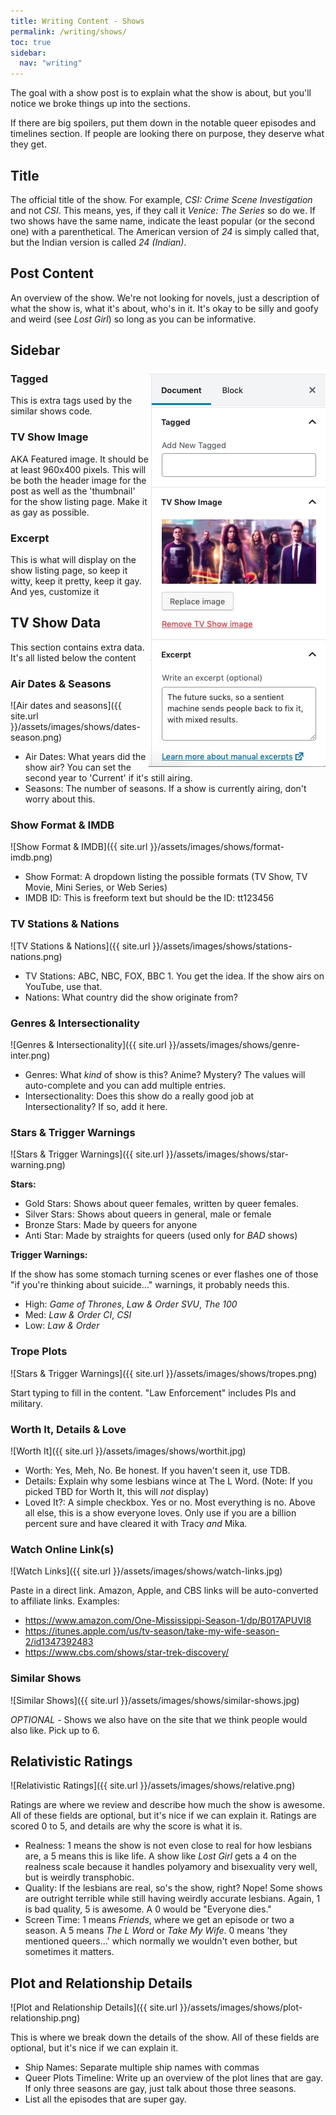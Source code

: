 ```yaml
---
title: Writing Content - Shows
permalink: /writing/shows/
toc: true
sidebar:
  nav: "writing"
---
```


The goal with a show post is to explain what the show is about, but you'll notice we broke things up into the sections.

If there are big spoilers, put them down in the notable queer episodes and timelines section. If people are looking there on purpose, they deserve what they get.

## Title

The official title of the show. For example, _CSI: Crime Scene Investigation_ and not _CSI_. This means, yes, if they call it _Venice: The Series_ so do we. If two shows have the same name, indicate the least popular (or the second one) with a parenthetical. The American version of _24_ is simply called that, but the Indian version is called _24 (Indian)_.

## Post Content

An overview of the show. We're not looking for novels, just a description of what the show is, what it's about, who's in it. It's okay to be silly and goofy and weird (see _Lost Girl_) so long as you can be informative.

## Sidebar

<img align="right" src="/assets/images/shows/sidebar.jpg">

### Tagged

This is extra tags used by the similar shows code.

### TV Show Image

AKA Featured image. It should be at least 960x400 pixels. This will be both the header image for the post as well as the 'thumbnail' for the show listing page. Make it as gay as possible.

### Excerpt

This is what will display on the show listing page, so keep it witty, keep it pretty, keep it gay. And yes, customize it

## TV Show Data

This section contains extra data. It's all listed below the content

### Air Dates & Seasons

![Air dates and seasons]({{ site.url }}/assets/images/shows/dates-season.png)

* Air Dates: What years did the show air? You can set the second year to 'Current' if it's still airing.
* Seasons: The number of seasons. If a show is currently airing, don't worry about this.

### Show Format & IMDB

![Show Format & IMDB]({{ site.url }}/assets/images/shows/format-imdb.png)

* Show Format: A dropdown listing the possible formats (TV Show, TV Movie, Mini Series, or Web Series)
* IMDB ID: This is freeform text but should be the ID: tt123456

### TV Stations & Nations

![TV Stations & Nations]({{ site.url }}/assets/images/shows/stations-nations.png)

* TV Stations: ABC, NBC, FOX, BBC 1. You get the idea. If the show airs on YouTube, use that.
* Nations: What country did the show originate from?

### Genres & Intersectionality

![Genres & Intersectionality]({{ site.url }}/assets/images/shows/genre-inter.png)

* Genres:  What _kind_ of show is this? Anime? Mystery? The values will auto-complete and you can add multiple entries.
* Intersectionality: Does this show do a really good job at Intersectionality? If so, add it here.

### Stars & Trigger Warnings

![Stars & Trigger Warnings]({{ site.url }}/assets/images/shows/star-warning.png)

**Stars:**

* Gold Stars: Shows about queer females, written by queer females.
* Silver Stars: Shows about queers in general, male or female
* Bronze Stars: Made by queers for anyone
* Anti Star: Made by straights for queers (used only for _BAD_ shows)

**Trigger Warnings:**

If the show has some stomach turning scenes or ever flashes one of those "if you're thinking about suicide..." warnings, it probably needs this.

* High: _Game of Thrones_, _Law & Order SVU_, _The 100_
* Med: _Law & Order CI_, _CSI_
* Low: _Law & Order_

### Trope Plots

![Stars & Trigger Warnings]({{ site.url }}/assets/images/shows/tropes.png)

Start typing to fill in the content. "Law Enforcement" includes PIs and military.

### Worth It, Details & Love

![Worth It]({{ site.url }}/assets/images/shows/worthit.jpg)

* Worth: Yes, Meh, No. Be honest. If you haven't seen it, use TDB.
* Details: Explain why some lesbians wince at The L Word. (Note: If you picked TBD for Worth It, this will _not_ display)
* Loved It?: A simple checkbox. Yes or no. Most everything is no. Above all else, this is a show everyone loves. Only use if you are a billion percent sure and have cleared it with Tracy _and_ Mika.

### Watch Online Link(s)

![Watch Links]({{ site.url }}/assets/images/shows/watch-links.jpg)

Paste in a direct link. Amazon, Apple, and CBS links will be auto-converted to affiliate links. Examples:

* https://www.amazon.com/One-Mississippi-Season-1/dp/B017APUVI8
* https://itunes.apple.com/us/tv-season/take-my-wife-season-2/id1347392483
* https://www.cbs.com/shows/star-trek-discovery/

### Similar Shows

![Similar Shows]({{ site.url }}/assets/images/shows/similar-shows.jpg)

_OPTIONAL_ - Shows we also have on the site that we think people would also like. Pick up to 6.

## Relativistic Ratings

![Relativistic Ratings]({{ site.url }}/assets/images/shows/relative.png)

Ratings are where we review and describe how much the show is awesome. All of these fields are optional, but it's nice if we can explain it. Ratings are scored 0 to 5, and details are why the score is what it is.

* Realness: 1 means the show is not even close to real for how lesbians are, a 5 means this is like life. A show like _Lost Girl_ gets a 4 on the realness scale because it handles polyamory and bisexuality very well, but is weirdly transphobic.
* Quality: If the lesbians are real, so's the show, right? Nope! Some shows are outright terrible while still having weirdly accurate lesbians. Again, 1 is bad quality, 5 is awesome. A 0 would be "Everyone dies."
* Screen Time: 1 means _Friends_, where we get an episode or two a season. A 5 means _The L Word_ or _Take My Wife_. 0 means 'they mentioned queers...' which normally we wouldn't even bother, but sometimes it matters.

## Plot and Relationship Details

![Plot and Relationship Details]({{ site.url }}/assets/images/shows/plot-relationship.png)

This is where we break down the details of the show. All of these fields are optional, but it's nice if we can explain it.

* Ship Names: Separate multiple ship names with commas
* Queer Plots Timeline: Write up an overview of the plot lines that are gay. If only three seasons are gay, just talk about those three seasons.
* List all the episodes that are super gay.

